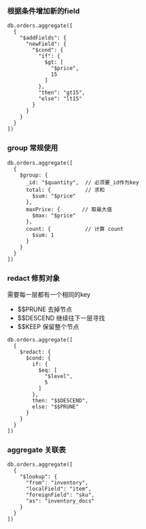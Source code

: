### 根据条件增加新的field

```mongo
db.orders.aggregate([
  {
    "$addFields": {
      "newField": {
        "$cond": {
          "if": {
            $gt: [
              "$price",
              15
            ]
          },
          "then": "gt15",
          "else": "lt15"
        }
      }
    }
  }
])
```


### group 常规使用

```
db.orders.aggregate([
  {
    $group: {
      _id: "$quantity",  // 必须要_id作为key
      total: {           // 求和
        $sum: "$price"
      },
      maxPrice: {       // 取最大值
        $max: "$price"
      },
      count: {           // 计算 count
        $sum: 1
      }
    }
  }
])
```


### redact 修剪对象
需要每一层都有一个相同的key

- $$PRUNE 去掉节点
- $$DESCEND 继续往下一层寻找
- $$KEEP  保留整个节点

```
db.orders.aggregate([
  {
    $redact: {
      $cond: {
        if: {
          $eq: [
            "$level",
            5
          ]
        },
        then: "$$DESCEND",
        else: "$$PRUNE"
      }
    }
  }
])
```

### aggregate 关联表
```
db.orders.aggregate([
  {
    "$lookup": {
      "from": "inventory",
      "localField": "item",
      "foreignField": "sku",
      "as": "inventory_docs"
    }
  }
])
```
